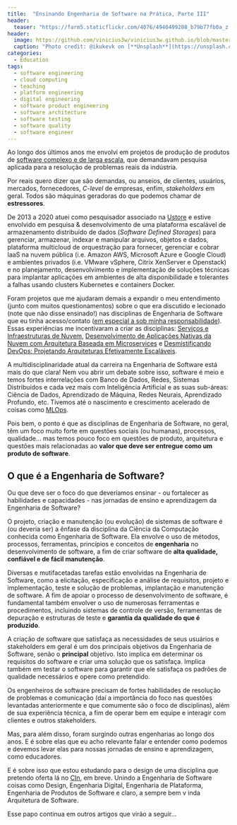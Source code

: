 ```yaml
---
title:  "Ensinando Engenharia de Software na Prática, Parte III"
header:
  teaser: "https://farm5.staticflickr.com/4076/4940499208_b79b77fb0a_z.jpg"
header:
  image: https://github.com/vinicius3w/vinicius3w.github.io/blob/master/images/header-by-jesus-kiteque-224069.jpg?raw=true
  caption: "Photo credit: @ikukevk on [**Unsplash**](https://unsplash.com/photos/w7ZyuGYNpRQ)"
categories: 
  - Education
tags:
  - software engineering
  - cloud computing
  - teaching
  - platform engineering
  - digital engineering
  - software product engineering
  - software architecture
  - software testing
  - software quality
  - software engineer
---
```


Ao longo dos últimos anos me envolvi em projetos de produção de produtos de [software complexo e de larga escala](https://doi.org/10.1145/2209249.2209268), que demandavam pesquisa aplicada para a resolução de problemas reais da indústria.

Por reais quero dizer que são demandas, ou anseios, de clientes, usuários, mercados, fornecedores, _C-level_ de empresas, enfim, _stakeholders_ em geral. Todos são máquinas geradoras do que podemos chamar de **estressores**.

De 2013 a 2020 atuei como pesquisador associado na [Ustore](https://ustore.com.br/) e estive envolvido em pesquisa & desenvolvimento de uma plataforma escalável de armazenamento distribuído de dados (_Software Defined Storages_) para gerenciar, armazenar, indexar e manipular arquivos, objetos e dados, plataforma multicloud de orquestração para fornecer, gerenciar e cobrar IaaS na nuvem pública (i.e. Amazon AWS, Microsoft Azure e Google Cloud) e ambientes privados (i.e. VMware vSphere, Citrix XenServer e Openstack) e no planejamento, desenvolvimento e implementação de soluções técnicas para implantar aplicações em ambientes de alta disponibilidade e tolerantes a falhas usando clusters Kubernetes e containers Docker.

Foram projetos que me ajudaram demais a expandir o meu entendimento (junto com muitos questionamentos) sobre o que era discutido e lecionado (note que não disse ensinado!) nas disciplinas de Engenharia de Software que eu tinha acesso/contato ([em especial a sob minha responsabilidade](https://bit.ly/vcg-es)). Essas experiências me incentivaram a criar as disciplinas: [Serviços e Infraestruturas de Nuvem](http://bit.ly/IF1006-2017-1), [Desenvolvimento de Aplicações Nativas da Nuvem com Arquitetura Baseada em Microservices](https://bit.ly/vcg-microservices) e [Desmistificando DevOps: Projetando Arquiteturas Efetivamente Escaláveis](https://bit.ly/vcg-devops).

A multidisciplinaridade atual da carreira na Engenharia de Software está mais do que clara! Nem vou abrir um debate sobre isso, software é meio e temos fortes interrelações com Banco de Dados, Redes, Sistemas Distribuídos e cada vez mais com Inteligência Artificial e as suas sub-áreas: Ciência de Dados, Aprendizado de Máquina, Redes Neurais, Aprendizado Profundo, etc. Tivemos até o nascimento e crescimento acelerado de coisas como [MLOps](https://blog.nvidia.com.br/2020/09/08/o-que-e-mlops/).

Pois bem, o ponto é que as disciplinas de Engenharia de Software, no geral, têm um foco muito forte em questões sociais (ou humanas), processos, qualidade... mas temos pouco foco em questões de produto, arquitetura e questões mais relacionadas ao **valor que deve ser entregue como um produto de software**.

## O que é a Engenharia de Software?

Ou que deve ser o foco do que deveríamos ensinar - ou fortalecer as habilidades e capacidades - nas jornadas de ensino e aprendizagem da Engenharia de Software?

O projeto, criação e manutenção (ou evolução) de sistemas de software é (ou deveria ser) a ênfase da disciplina da Ciência da Computação conhecida como Engenharia de Software. Ela envolve o uso de métodos, processos, ferramentas, princípios e conceitos de **engenharia** no desenvolvimento de software, a fim de criar software de **alta qualidade, confiável e de fácil manutenção**.

Diversas e mutifacetadas tarefas estão envolvidas na Engenharia de Software, como a elicitação, especificação e análise de requisitos, projeto e implementação, teste e solução de problemas, implantação e manutenção de software. A fim de apoiar o processo de desenvolvimento de software, é fundamental também envolver o uso de numerosas ferramentas e procedimentos, incluindo sistemas de controle de versão, ferramentas de depuração e estruturas de teste e **garantia da qualidade do que é produzido**.

A criação de software que satisfaça as necessidades de seus usuários e stakeholders em geral é um dos principais objetivos da Engenharia de Software, senão o **principal** objetivo. Isto implica em determinar os requisitos do software e criar uma solução que os satisfaça. Implica também em testar o software para garantir que ele satisfaça os padrões de qualidade necessários e opere como pretendido.

Os engenheiros de software precisam de fortes habilidades de resolução de problemas e comunicação (daí a importância do foco nas questões levantadas anteriormente e que comumente são o foco de disciplinas), além de sua experiência técnica, a fim de operar bem em equipe e interagir com clientes e outros stakeholders.

Mas, para além disso, foram surgindo outras engenharias ao longo dos anos. E é sobre elas que eu acho relevante falar e entender como podemos e devemos levar elas para nossas jornadas de ensino e aprendizagem, como educadores.

E é sobre isso que estou estudando para o design de uma disciplina que pretendo oferta lá no [CIn](https://www.cin.ufpe.br/), em breve. Unindo a Engenharia de Software coisas como Design, Engenharia Digital, Engenharia de Plataforma, Engenharia de Produtos de Software e claro, a sempre bem v inda Arquitetura de Software.

Esse papo continua em outros artigos que virão a seguir...
